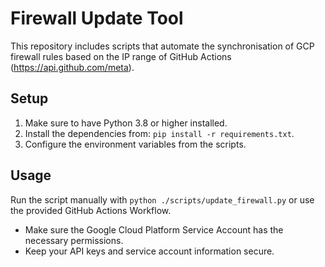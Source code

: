 # Firewall Update Tool

This repository includes scripts that automate the synchronisation of GCP firewall rules based on the IP range of GitHub Actions (https://api.github.com/meta).

## Setup

1. Make sure to have Python 3.8 or higher installed.
2. Install the dependencies from: `pip install -r requirements.txt`.
3. Configure the environment variables from the scripts.

## Usage

Run the script manually with `python ./scripts/update_firewall.py` or use the provided GitHub Actions Workflow.

- Make sure the Google Cloud Platform Service Account has the necessary permissions.
- Keep your API keys and service account information secure.